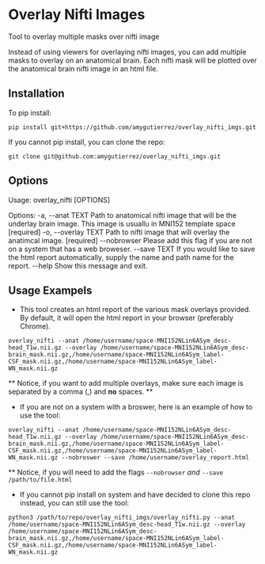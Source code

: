 Overlay Nifti Images
=====================
Tool to overlay multiple masks over nifti image

Instead of using viewers for overlaying nifti images, you can add multiple masks to overlay on an anatomical brain. Each nifti mask will be plotted over the anatomical brain nifti image in an html file.

<b>Installation</b>
---------------
To pip install:
```
pip install git+https://github.com/amygutierrez/overlay_nifti_imgs.git
```

If you cannot pip install, you can clone the repo:
```
git clone git@github.com:amygutierrez/overlay_nifti_imgs.git
```
<b>Options</b>
---------------
Usage: overlay_nifti [OPTIONS]

Options:
  -a, --anat TEXT     Path to anatomical nifti image that will be the underlay
                      brain image. This image is usuallu in MNI152 template
                      space  [required]
  -o, --overlay TEXT  Path to nifti image that will overlay the anatimcal
                      image.  [required]
  --nobrowser         Please add this flag if you are not on a system that has
                      a web broweser.
  --save TEXT         If you would like to save the html report automatically,
                      supply the name and path name for the report.
  --help              Show this message and exit.

<b>Usage Exampels</b>
---------------
- This tool creates an html report of the various mask overlays provided. By default, it will open the html report in your browser (preferably Chrome). 
```
overlay_nifti --anat /home/username/space-MNI152NLin6ASym_desc-head_T1w.nii.gz --overlay /home/username/space-MNI152NLin6ASym_desc-brain_mask.nii.gz,/home/username/space-MNI152NLin6ASym_label-CSF_mask.nii.gz,/home/username/space-MNI152NLin6ASym_label-WN_mask.nii.gz
```
 ** Notice, if you want to add multiple overlays, make sure each image is separated by a comma (,) and **no** spaces. **

- If you are not on a system with a broswer, here is an example of how to use the tool:
```
overlay_nifti --anat /home/username/space-MNI152NLin6ASym_desc-head_T1w.nii.gz --overlay /home/username/space-MNI152NLin6ASym_desc-brain_mask.nii.gz,/home/username/space-MNI152NLin6ASym_label-CSF_mask.nii.gz,/home/username/space-MNI152NLin6ASym_label-WN_mask.nii.gz --nobroswer --save /home/username/overlay_report.html
```
 ** Notice, if you will need to add the flags `--nobrowser` *and* `--save /path/to/file.html` 

- If you cannot pip install on system and have decided to clone this repo instead, you can still use the tool:
```
python3 /path/to/repo/overlay_nifti_imgs/overlay_nifti.py --anat /home/username/space-MNI152NLin6ASym_desc-head_T1w.nii.gz --overlay /home/username/space-MNI152NLin6ASym_desc-brain_mask.nii.gz,/home/username/space-MNI152NLin6ASym_label-CSF_mask.nii.gz,/home/username/space-MNI152NLin6ASym_label-WN_mask.nii.gz
```
